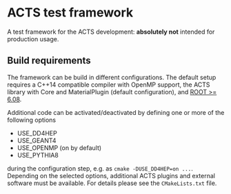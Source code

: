 # ACTS test framework

A test framework for the ACTS development: **absolutely not** intended
for production usage.

## Build requirements

The framework can be build in different configurations. The default setup
requires a C++14 compatible compiler with OpenMP support, the ACTS library
with Core and MaterialPlugin (default configuration), and
[ROOT >= 6.08](https://root.cern.ch/).

Additional code can be activated/deactivated by defining one or more of the
following options

*   USE_DD4HEP
*   USE_GEANT4
*   USE_OPENMP (on by default)
*   USE_PYTHIA8

during the configuration step, e.g. as `cmake -DUSE_DD4HEP=on ...`. Depending
on the selected options, additional ACTS plugins and external software
must be available. For details please see the `CMakeLists.txt` file.


